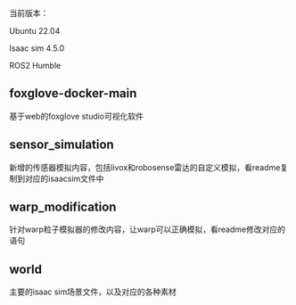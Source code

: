 当前版本：

Ubuntu 22.04

Isaac sim 4.5.0

ROS2 Humble


## foxglove-docker-main
基于web的foxglove studio可视化软件

## sensor_simulation
新增的传感器模拟内容，包括livox和robosense雷达的自定义模拟，看readme复制到对应的isaacsim文件中


## warp_modification
针对warp粒子模拟器的修改内容，让warp可以正确模拟，看readme修改对应的语句


## world
主要的isaac sim场景文件，以及对应的各种素材
